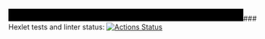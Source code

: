 ![img.png](img.png)### Hexlet tests and linter status:
[![Actions Status](https://github.com/21Ner04/frontend-project-46/workflows/hexlet-check/badge.svg)](https://github.com/21Ner04/frontend-project-46/actions)